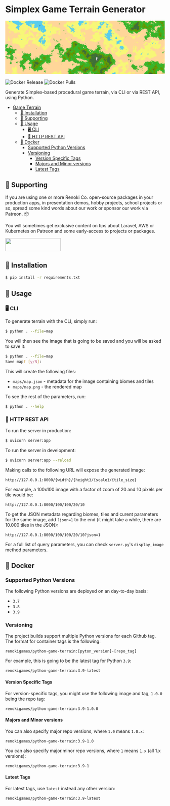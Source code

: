Simplex Game Terrain Generator
==============================

![](map.png)

![Docker Release](https://github.com/renoki-games/python-game-terrain/workflows/Docker%20Release/badge.svg)
![Docker Pulls](https://img.shields.io/docker/pulls/renokigames/python-game-terrain)

Generate Simplex-based procedural game terrain, via CLI or via REST API, using Python.

- [Game Terrain](#game-terrain)
  - [🚀 Installation](#-installation)
  - [🤝 Supporting](#-supporting)
  - [🙌 Usage](#-usage)
    - [🖥 CLI](#-cli)
    - [🔗 HTTP REST API](#-http-rest-api)
  - [🐳 Docker](#-docker)
    - [Supported Python Versions](#supported-python-versions)
    - [Versioning](#versioning)
      - [Version Specific Tags](#version-specific-tags)
      - [Majors and Minor versions](#majors-and-minor-versions)
      - [Latest Tags](#latest-tags)

## 🤝 Supporting

If you are using one or more Renoki Co. open-source packages in your production apps, in presentation demos, hobby projects, school projects or so, spread some kind words about our work or sponsor our work via Patreon. 📦

You will sometimes get exclusive content on tips about Laravel, AWS or Kubernetes on Patreon and some early-access to projects or packages.

[<img src="https://c5.patreon.com/external/logo/become_a_patron_button.png" height="41" width="175" />](https://www.patreon.com/bePatron?u=10965171)

## 🚀 Installation

```bash
$ pip install -r requirements.txt
```

## 🙌 Usage

### 🖥 CLI

To generate terrain with the CLI, simply run:

```bash
$ python . --file=map
```

You will then see the image that is going to be saved and you will be asked to save it:

```bash
$ python . --file=map
Save map? [y/N]:
```

This will create the following files:

- `maps/map.json` - metadata for the image containing biomes and tiles
- `maps/map.png` - the rendered map

To see the rest of the parameters, run:

```bash
$ python . --help
```

### 🔗 HTTP REST API

To run the server in production:

```bash
$ uvicorn server:app
```

To run the server in development:

```bash
$ uvicorn server:app --reload
```

Making calls to the following URL will expose the generated image:

```
http://127.0.0.1:8000/{width}/{height}/{scale}/{tile_size}
```

For example, a 100x100 image with a factor of zoom of 20 and 10 pixels per tile would be:

```
http://127.0.0.1:8000/100/100/20/10
```

To get the JSON metadata regarding biomes, tiles and curent parameters for the same image, add `?json=1` to the end (it might take a while, there are 10.000 tiles in the JSON):

```
http://127.0.0.1:8000/100/100/20/10?json=1
```

For a full list of query parameters, you can check `server.py`'s `display_image` method parameters.

## 🐳 Docker

### Supported Python Versions

The following Python versions are deployed on an day-to-day basis:

- `3.7`
- `3.8`
- `3.9`

### Versioning

The project builds support multiple Python versions for each Github tag. The format for container tags is the following:

```
renokigames/python-game-terrain:[pyton_version]-[repo_tag]
```

For example, this is going to be the latest tag for Python `3.9`:

```
renokigames/python-game-terrain:3.9-latest
```

#### Version Specific Tags

For version-specific tags, you might use the following image and tag, `1.0.0` being the repo tag:

```
renokigames/python-game-terrain:3.9-1.0.0
```

#### Majors and Minor versions

You can also specify major repo versions, where `1.0` means `1.0.x`:

```
renokigames/python-game-terrain:3.9-1.0
```

You can also specify major.minor repo versions, where `1` means `1.x` (all 1.x versions):

```
renokigames/python-game-terrain:3.9-1
```

#### Latest Tags

For latest tags, use `latest` instead any other version:

```
renokigames/python-game-terrain:3.9-latest
```
